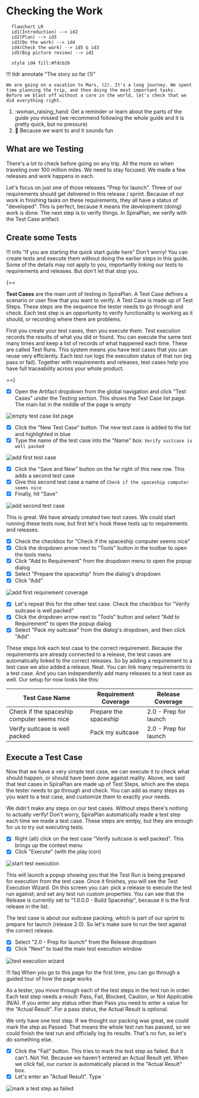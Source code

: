 # Checking the Work

``` mermaid
  flowchart LR
  id1(Introduction) --> id2
  id2(Plan) --> id3
  id3(Do the work) --> id4
  id4(Check the work) --> id5 & id3
  id5(Big picture review) --> id1

  style id4 fill:#fdcb26
```

!!! tldr annotate "The story so far (1)"

    We are going on a vacation to Mars, (2). It's a long journey. We spent time planning the trip, and then doing the most important tasks. Before we blast off without a care in the world, let's check that we did everything right.

1.  :woman_raising_hand: Get a reminder or learn about the parts of the guide you missed (we recommend following the whole guide and it is pretty quick, but no pressure)
2.  :rocket: Because we want to and it sounds fun

## What are we Testing
There's a lot to check before going on any trip. All the more so when traveling over 100 million miles. We need to stay focused. We made a few releases and work happens in each. 

Let's focus on just one of those releases "Prep for launch". Three of our requirements should get delivered in this release / sprint. Because of our work in finishing tasks on these requirements, they all have a status of "developed". This is perfect, because it means the development (doing) work is done. The next step is to verify things. In SpiraPlan, we verify with the Test Case artifact. 

## Create some Tests
!!! info "If you are starting the quick start guide here"
    Don't worry! You can create tests and execute them without doing the earlier steps in this guide. Some of the details may not apply to you, importantly linking our tests to requirements and releases. But don't let that stop you.

{==

**Test Cases** are the main unit of testing in SpiraPlan. A Test Case defines a scenario or user flow that you want to verify. A Test Case is made up of Test Steps. These steps are the sequence the tester needs to go through and check. Each test step is an opportunity to verify functionality is working as it should, or recording where there are problems.

First you create your test cases, then you execute them. Test execution records the results of what you did or found. You can execute the same test many times and keep a list of records of what happened each time. These are called Test Runs. This system means you have test cases that you can reuse very efficiently. Each test run logs the execution status of that run (eg pass or fail). Together with requirements and releases, test cases help you have full traceability across your whole product.

==}

- [x] Open the Artifact dropdown from the global navigation and click "Test Cases" under the Testing section. This shows the Test Case list page. The main list in the middle of the page is empty

![empty test case list page](img/04-test-01-prep.png)

- [x] Click the "New Test Case" button. The new test case is added to the list and highlighted in blue
- [x] Type the name of the test case into the "Name" box: `Verify suitcase is well packed`

![add first test case](img/04-test-02-prep.png)

- [x] Click the "Save and New" button on the far right of this new row. This adds a second test case
- [x] Give this second test case a name of `Check if the spaceship computer seems nice`
- [x] Finally, hit "Save"

![add second test case](img/04-test-03-prep.png)

This is great. We have already created two test cases. We could start running these tests now, but first let's hook these tests up to requirements and releases.

- [x] Check the checkbox for "Check if the spaceship computer seems nice"
- [x] Click the dropdown arrow next to "Tools" button in the toolbar to open the tools menu
- [x] Click "Add to Requirement" from the dropdown menu to open the popup dialog
- [x] Select "Prepare the spaceship" from the dialog's dropdown
- [x] Click "Add"

![add first requirement coverage](img/04-test-04-prep.gif)

- [x] Let's repeat this for the other test case. Check the checkbox for "Verify suitcase is well packed"
- [x] Click the dropdown arrow next to "Tools" button and select "Add to Requirement" to open the popup dialog
- [x] Select "Pack my suitcase" from the dialog's dropdown, and then click "Add"

These steps link each test case to the correct requirement. Because the requirements are already connected to a release, the test cases are automatically linked to the correct releases. So by adding a requirement to a test case we also added a release. Neat. You can link many requirements to a test case. And you can independently add many releases to a test case as well. Our setup for now looks like this:

| Test Case Name                             | Requirement Coverage   | Release Coverage      |
|--------------------------------------------|------------------------|-----------------------|
| Check if the spaceship computer seems nice | Prepare the spaceship  | 2.0 - Prep for launch |
| Verify suitcase is well packed             | Pack my suitcase       | 2.0 - Prep for launch |


## Execute a Test Case
Now that we have a very simple test case, we can execute it to check what should happen, or should have been done against reality. Above, we said that test cases in SpiraPlan are made up of Test Steps, which are the steps the tester needs to go through and check. You can add as many steps as you want to a test case, and customize them to exactly your needs. 

We didn't make any steps on our test cases. Without steps there's nothing to actually verify! Don't worry, SpiraPlan automatically made a test step each time we made a test case. These steps are emtpy, but they are enough for us to try out executing tests.

- [x] Right (alt) click on the test case "Verify suitcase is well packed". This brings up the context menu
- [x] Click "Execute" (with the play icon)

![start test execution](img/04-test-05-execute.png)

This will launch a popup showing you that the Test Run is being prepared for execution from the test case. Once it finishes, you will see the Test Execution Wizard. On this screen you can: pick a release to execute the test run against; and set any test run custom properties. You can see that the Release is currently set to "1.0.0.0 - Build Spaceship", because it is the first release in the list.

The test case is about our suitcase packing, which is part of our sprint to prepare for launch (release 2.0). So let's make sure to run the test against the correct release.

- [x] Select "2.0 - Prep for launch" from the Release dropdown
- [x] Click "Next" to load the main test execution window

![test execution wizard](img/04-test-06-execute.png)

!!! faq 
    When you go to this page for the first time, you can go through a guided tour of how the page works

As a tester, you move through each of the test steps in the test run in order. Each test step needs a result: Pass, Fail, Blocked, Caution, or Not Applicable (N/A). If you enter any status other than Pass you need to enter a value for the "Actual Result". For a pass status, the Actual Result is optional.

We only have one test step. If we thought our packing was great, we could mark the step as Passed. That means the whole test run has passed, so we could finish the test run and officially log its results. That's no fun, so let's do something else.

- [x] Click the "Fail" button. This tries to mark the test step as failed. But it can't. Not Yet. Because we haven't entered an Actual Result yet. When we click fail, our cursor is automatically placed in the "Actual Result" box.
- [x] Let's enter an "Actual Result". Type `

![mark a test step as failed](img/04-test-07-execute.gif)